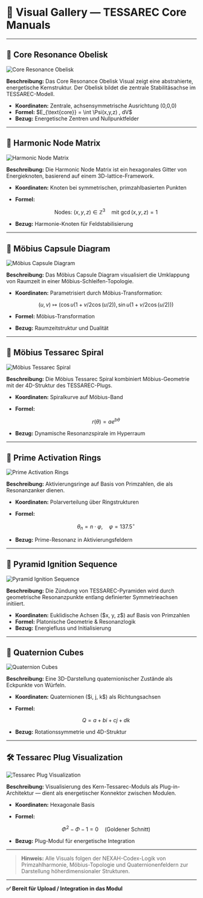 # 🎨 Visual Gallery — TESSAREC Core Manuals 

---

## 🧂 Core Resonance Obelisk

![Core Resonance Obelisk](./visuals/core_resonance_obelisk.png)

**Beschreibung:**
Das Core Resonance Obelisk Visual zeigt eine abstrahierte, energetische Kernstruktur. Der Obelisk bildet die zentrale Stabilitäsachse im TESSAREC-Modell.

* **Koordinaten:** Zentrale, achsensymmetrische Ausrichtung (0,0,0)
* **Formel:** \$E\_{\text{core}} = \int \Psi(x,y,z) , dV\$
* **Bezug:** Energetische Zentren und Nullpunktfelder

---

## 🔷 Harmonic Node Matrix

![Harmonic Node Matrix](./visuals/harmonic_node_matrix.png)

**Beschreibung:**
Die Harmonic Node Matrix ist ein hexagonales Gitter von Energieknoten, basierend auf einem 3D-lattice-Framework.

* **Koordinaten:** Knoten bei symmetrischen, primzahlbasierten Punkten
* **Formel:**

  $$
  \text{Nodes: } (x, y, z) \in \mathbb{Z}^3 \quad \text{mit } \gcd(x,y,z) = 1
  $$
* **Bezug:** Harmonie-Knoten für Feldstabilisierung

---

## 🎀 Möbius Capsule Diagram

![Möbius Capsule Diagram](./visuals/mobius_capsule_diagram.svg)

**Beschreibung:**
Das Möbius Capsule Diagram visualisiert die Umklappung von Raumzeit in einer Möbius-Schleifen-Topologie.

* **Koordinaten:** Parametrisiert durch Möbius-Transformation:

  $$
  (u, v) \mapsto (\cos u (1 + v/2 \cos(u/2)), \sin u (1 + v/2 \cos(u/2)))
  $$
* **Formel:** Möbius-Transformation
* **Bezug:** Raumzeitstruktur und Dualität

---

## 🎀 Möbius Tessarec Spiral

![Möbius Tessarec Spiral](./visuals/mobius_tessarec_spiral.png)

**Beschreibung:**
Die Möbius Tessarec Spiral kombiniert Möbius-Geometrie mit der 4D-Struktur des TESSAREC-Plugs.

* **Koordinaten:** Spiralkurve auf Möbius-Band
* **Formel:**

  $$
  r(\theta) = a e^{b \theta}
  $$
* **Bezug:** Dynamische Resonanzspirale im Hyperraum

---

## 🔵 Prime Activation Rings

![Prime Activation Rings](./visuals/prime_activation_rings.svg)

**Beschreibung:**
Aktivierungsringe auf Basis von Primzahlen, die als Resonanzanker dienen.

* **Koordinaten:** Polarverteilung über Ringstrukturen
* **Formel:**

  $$
  \theta_n = n \cdot \varphi, \quad \varphi = 137.5^\circ
  $$
* **Bezug:** Prime-Resonanz in Aktivierungsfeldern

---

## 🔺 Pyramid Ignition Sequence

![Pyramid Ignition Sequence](./visuals/pyramid_ignition_sequence.svg)

**Beschreibung:**
Die Zündung von TESSAREC-Pyramiden wird durch geometrische Resonanzpunkte entlang definierter Symmetrieachsen initiiert.

* **Koordinaten:** Euklidische Achsen (\$x, y, z\$) auf Basis von Primzahlen
* **Formel:** Platonische Geometrie & Resonanzlogik
* **Bezug:** Energiefluss und Initialisierung

---

## 🧫 Quaternion Cubes

![Quaternion Cubes](./visuals/quaternion_cubes.png)

**Beschreibung:**
Eine 3D-Darstellung quaternionischer Zustände als Eckpunkte von Würfeln.

* **Koordinaten:** Quaternionen (\$i, j, k\$) als Richtungsachsen
* **Formel:**

  $$
  Q = a + bi + cj + dk
  $$
* **Bezug:** Rotationssymmetrie und 4D-Struktur

---

## 🛠️ Tessarec Plug Visualization

![Tessarec Plug Visualization](./visuals/tessarec_plug_visualization.png)

**Beschreibung:**
Visualisierung des Kern-Tessarec-Moduls als Plug-in-Architektur — dient als energetischer Konnektor zwischen Modulen.

* **Koordinaten:** Hexagonale Basis
* **Formel:**

  $$
  \Phi^2 - \Phi - 1 = 0 \quad (\text{Goldener Schnitt})
  $$
* **Bezug:** Plug-Modul für energetische Integration

---

> **Hinweis:** Alle Visuals folgen der NEXAH-Codex-Logik von Primzahlharmonie, Möbius-Topologie und Quaternionenfeldern zur Darstellung höherdimensionaler Strukturen.

---

**✅ Bereit für Upload / Integration in das Modul**

